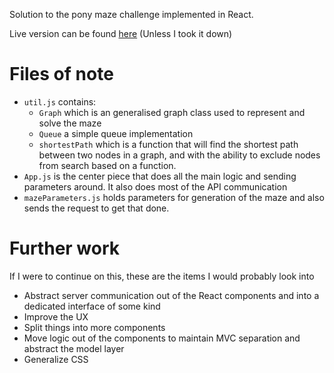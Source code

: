 Solution to the pony maze challenge implemented in React.

Live version can be found [here](https://jonashoeiberg.github.io/PonyLabyrinthChallenge/) (Unless I took it down)

# Files of note #
* `util.js` contains:
    * `Graph` which is an generalised graph class used to represent and solve the maze
    * `Queue` a simple queue implementation
    * `shortestPath` which is a function that will find the shortest path between two nodes in a graph, and with the ability to exclude nodes from search based on a function.
* `App.js` is the center piece that does all the main logic and sending parameters around. It also does most of the API communication
* `mazeParameters.js` holds parameters for generation of the maze and also sends the request to get that done.

# Further work #
If I were to  continue on this, these are the items I would probably look into
* Abstract server communication out of the React components and into a dedicated interface of some kind
* Improve the UX
* Split things into more components
* Move logic out of the components to maintain MVC separation and abstract the model layer
* Generalize CSS